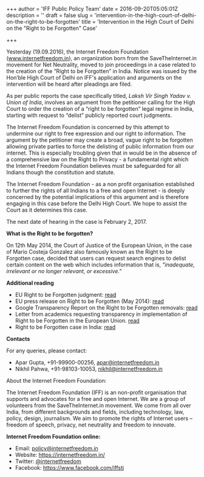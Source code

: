 +++
author = 'IFF Public Policy Team'
date = 2016-09-20T05:05:01Z
description = ''
draft = false
slug = 'intervention-in-the-high-court-of-delhi-on-the-right-to-be-forgotten'
title = 'Intervention in the High Court of Delhi on the "Right to be Forgotten" Case'

+++


Yesterday (19.09.2016), the Internet Freedom Foundation (www.internetfreedom.in), an organization born from the SaveTheInternet.in movement for Net Neutrality, moved to join proceedings in a case related to the creation of the “Right to be Forgotten” in India. Notice was issued by the Hon’ble High Court of Delhi on IFF's application and arguments on the intervention will be heard after pleadings are filed.

As per public reports the case specifically titled, *Laksh Vir Singh Yadav v. Union of India*, involves an argument from the petitioner calling for the High Court to order the creation of a “right to be forgotten” legal regime in India, starting with request to “delist” publicly reported court judgments. 

The Internet Freedom Foundation is concerned by this attempt to undermine our right to free expression and our right to information. The argument by the petitioner may create a broad, vague right to be forgotten allowing private parties to force the delisting of public information from our internet. This is especially troubling given that in would be in the absence of a comprehensive law on the Right to Privacy - a fundamental right which the Internet Freedom Foundation believes must be safeguarded for all Indians though the constitution and statute.

The Internet Freedom Foundation - as a non profit organisation established to further the rights of all Indians to a free and open Internet -  is deeply concerned by the potential implications of this argument and is therefore engaging in this case before the Delhi High Court. We hope to assist the Court as it determines this case. 


The next date of hearing in the case is February 2, 2017.

**What is the Right to be forgotten?**

On 12th May 2014, the Court of Justice of the European Union, in the case of Mario Costeja Gonzalez also famously known as the Right to be Forgotten case, decided that users can request search engines to delist certain content on the web which includes information that is, *"inadequate, irrelevant or no longer relevant, or excessive."* 

**Additional reading**

* EU Right to be Forgotten judgment: [read](http://curia.europa.eu/juris/document/document.jsf?docid=152065&doclang=en)
* EU press release on Right to be Forgotten (May 2014): [read](http://curia.europa.eu/jcms/upload/docs/application/pdf/2014-05/cp140070en.pdf)
* Google Transparency Report on the Right to be Forgotten removals: [read](https://www.google.com/transparencyreport/removals/europeprivacy/)
* Letter from academics requesting transparency in implementation of Right to be Forgotten in the European Union. [read](https://medium.com/@ellgood/open-letter-to-google-from-80-internet-scholars-release-rtbf-compliance-data-cbfc6d59f1bd)
* Right to be Forgotten case in India: [read](http://www.medianama.com/2016/05/223-right-to-be-forgotten/)

**Contacts**

For any queries, please contact:

* Apar Gupta, +91-99900-00256, apar@internetfreedom.in
* Nikhil Pahwa, +91-98103-10053, nikhil@internetfreedom.in 

About the Internet Freedom Foundation:

The Internet Freedom Foundation (IFF) is an non-profit organisation that supports and advocates for a free and open Internet. We are a group of volunteers from the SaveTheInternet.in movement. We come from all over India, from different backgrounds and fields, including technology, law, policy, design, journalism. We aim to promote the rights of Internet users – freedom of speech, privacy, net neutrality and freedom to innovate.

**Internet Freedom Foundation online:**

* Email: policy@internetfreedom.in
* Website: https://internetfreedom.in/ 
* Twitter: [@internetfreedom](http://www.twitter.com/internetfreedom)
* Facebook: https://www.facebook.com/iffsti


